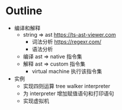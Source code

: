 # Outline

- 编译和解释
  - string => ast https://ts-ast-viewer.com
    - 词法分析 https://regexr.com/
    - 语法分析
  - 编译 ast => native 指令集
  - 解释 ast => custom 指令集
    - virtual machine 执行该指令集
- 实例
  - 实现四则运算 tree walker interpreter
  - 为 interpreter 增加赋值语句和打印语句
  - 实现虚拟机
